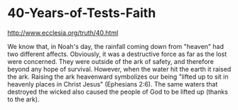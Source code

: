 # 40-Years-of-Tests-Faith
http://www.ecclesia.org/truth/40.html

We know that, in Noah's day, the rainfall coming down from "heaven" had two different affects. Obviously, it was a destructive force as far as the lost were concerned. They were outside of the ark of safety, and therefore beyond any hope of survival. However, when the water hit the earth it raised the ark. Raising the ark heavenward symbolizes our being "lifted up to sit in heavenly places in Christ Jesus" (Ephesians 2:6). The same waters that destroyed the wicked also caused the people of God to be lifted up (thanks to the ark).
